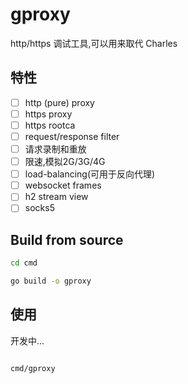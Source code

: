 # gproxy

http/https 调试工具,可以用来取代 Charles

## 特性
- [ ] http (pure) proxy
- [ ] https proxy
- [ ] https rootca
- [ ] request/response filter
- [ ] 请求录制和重放
- [ ] 限速,模拟2G/3G/4G
- [ ] load-balancing(可用于反向代理) 
- [ ] websocket frames
- [ ] h2 stream view
- [ ] socks5

## Build from source

```bash
cd cmd

go build -o gproxy
```

## 使用

开发中...

```bash

cmd/gproxy

```
